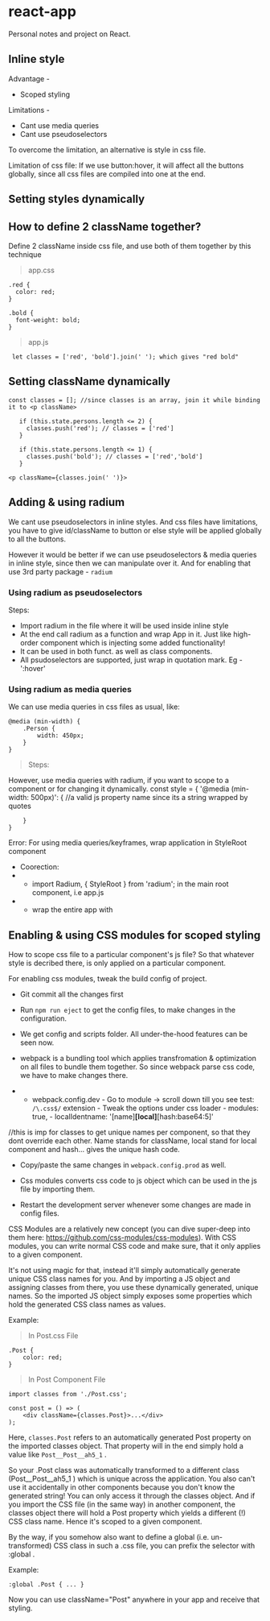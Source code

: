 # react-app
Personal notes and project on React.

## Inline style
Advantage -
- Scoped styling

Limitations -
- Cant use media queries
- Cant use pseudoselectors

To overcome the limitation, an alternative is style in css file.

Limitation of css file:
If we use button:hover, it will affect all the buttons globally, since all css files are compiled into one at the end.

## Setting styles dynamically


## How to define 2 className together?
Define 2 className inside css file, and use both of them together by this technique

> app.css
```
.red {
  color: red;
}

.bold {
  font-weight: bold;
}
```

> app.js
```
 let classes = ['red', 'bold'].join(' '); which gives "red bold"
 ```

 ## Setting className dynamically

 ```
 const classes = []; //since classes is an array, join it while binding it to <p className>

    if (this.state.persons.length <= 2) {
      classes.push('red'); // classes = ['red']
    }

    if (this.state.persons.length <= 1) {
      classes.push('bold'); // classes = ['red','bold']
    }
```

``` 
<p className={classes.join(' ')}> 
```


## Adding & using radium

We cant use pseudoselectors in inline styles. And css files have limitations, you have to give id/className to button or else style will be applied globally to all the buttons.

However it would be better if we can use pseudoselectors & media queries in inline style, since then we can manipulate over it. And for enabling that use 3rd party package - `radium`

### Using radium as pseudoselectors
Steps:
- Import radium in the file where it will be used inside inline style
- At the end call radium as a function and wrap App in it. Just like high-order component which is injecting some added functionality!
- It can be used in both funct. as well as class components.
- All psudoselectors are supported, just wrap in quotation mark. Eg - ':hover'


### Using radium as media queries

We can use media queries in css files as usual, like:
```
@media (min-width) {
    .Person {
        width: 450px;
    }
}
```

> Steps: 

However, use media queries with radium, if you want to scope to a component or for changing it dynamically.
 const style = {
        '@media (min-width: 500px)': { //a valid js property name since its a string wrapped by quotes

        }
    }


Error: For using media queries/keyframes, wrap application in StyleRoot component
- Coorection: 
 - - import Radium, { StyleRoot } from 'radium'; in the main root component, i.e app.js
 - - wrap the entire app with <StyleRoot></StyleRoot>



## Enabling & using CSS modules for scoped styling

How to scope css file to a particular component's js file? So that whatever style is decribed there, is only applied on a particular component.

For enabling css modules, tweak the build config of project. 
- Git commit all the changes first
- Run `npm run eject` to get the config files, to make changes in the configuration.
- We get config and scripts folder. All under-the-hood features can be seen now.
- webpack is a bundling tool which applies transfromation & optimization on all files to bundle them together. So since webpack parse css code, we have to make changes there.


- - webpack.config.dev
        - Go to module -> scroll down till you see test: `/\.css$/` extension
        - Tweak the options under css loader
         - modules: true,
         - localIdentname: '[name]__[local]__[hash:base64:5]'
       
//this is imp for classes to get unique names per component, so that they dont override each other. Name stands for className, local stand for local component and hash... gives the unique hash code.

- Copy/paste the same changes in `webpack.config.prod` as well.

- Css modules converts css code to js object which can be used in the js file by importing them.

- Restart the development server whenever some changes are made in config files.


CSS Modules are a relatively new concept (you can dive super-deep into them here: https://github.com/css-modules/css-modules). With CSS modules, you can write normal CSS code and make sure, that it only applies to a given component.

It's not using magic for that, instead it'll simply automatically generate unique CSS class names for you. And by importing a JS object and assigning classes from there, you use these dynamically generated, unique names. So the imported JS object simply exposes some properties which hold the generated CSS class names as values.

Example:

> In Post.css File

```
.Post {
    color: red;
}
```

> In Post Component File
```
import classes from './Post.css';
 
const post = () => (
    <div className={classes.Post}>...</div>
);
```

Here, `classes.Post` refers to an automatically generated Post  property on the imported classes  object. That property will in the end simply hold a value like `Post__Post__ah5_1` .

So your .Post  class was automatically transformed to a different class (Post__Post__ah5_1 ) which is unique across the application. You also can't use it accidentally in other components because you don't know the generated string! You can only access it through the classes  object. And if you import the CSS file (in the same way) in another component, the classes  object there will hold a Post property which yields a different (!) CSS class name. Hence it's scoped to a given component.

By the way, if you somehow also want to define a global (i.e. un-transformed) CSS class in such a .css  file, you can prefix the selector with :global .

Example:

`:global .Post { ... } `

Now you can use className="Post"  anywhere in your app and receive that styling.